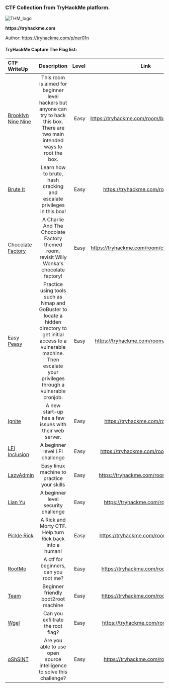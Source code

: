 
### CTF Collection from __TryHackMe__ platform.

![THM_logo](https://user-images.githubusercontent.com/20625004/114514155-a9c60180-9c43-11eb-9550-588f67aa209e.PNG)


__https://tryhackme.com__

Author:
https://tryhackme.com/p/ner01n




#### TryHackMe Capture The Flag list: 

| CTF WriteUp                    | Description      | Level               | Link |
| :---                       |    :----:        |          ---:       |:----:
| [Brooklyn Nine Nine](https://github.com/sokdr/CTF-Write-up/blob/main/TryHackMe/THM%20BrooklynNineNine.md)         | This room is aimed for beginner level hackers but anyone can try to hack this box. There are two main intended ways to root the box.            | Easy                |https://tryhackme.com/room/brooklynninenine
| [Brute It](https://github.com/sokdr/CTF-Write-up/blob/main/TryHackMe/THM%20Brute%20It.md)                   | Learn how to brute, hash cracking and escalate privileges in this box!            | Easy                |https://tryhackme.com/room/bruteit
| [Chocolate Factory](https://github.com/sokdr/CTF-Write-up/blob/main/TryHackMe/THM%20ChocolateFactory.md)          | A Charlie And The Chocolate Factory themed room, revisit Willy Wonka's chocolate factory!             | Easy                |https://tryhackme.com/room/chocolatefactory
| [Easy Peasy](https://github.com/sokdr/CTF-Write-up/blob/main/TryHackMe/THM%20Easypeasy.md)                 | Practice using tools such as Nmap and GoBuster to locate a hidden directory to get initial access to a vulnerable machine. Then escalate your privileges through a vulnerable cronjob.             | Easy                |https://tryhackme.com/room/easypeasyctf
| [Ignite](https://github.com/sokdr/CTF-Write-up/blob/main/TryHackMe/THM%20Ignite.md)                     | A new start-up has a few issues with their web server.             | Easy                |https://tryhackme.com/room/ignite
| [LFI Inclusion](https://github.com/sokdr/CTF-Write-up/blob/main/TryHackMe/THM%20LFI.md)              | A beginner level LFI challenge             | Easy                |https://tryhackme.com/room/inclusion
| [LazyAdmin](https://github.com/sokdr/CTF-Write-up/blob/main/TryHackMe/THM%20LazyAdmin.md)                  | Easy linux machine to practice your skills             | Easy                |https://tryhackme.com/room/lazyadmin
| [Lian Yu](https://github.com/sokdr/CTF-Write-up/blob/main/TryHackMe/THM%20Lian_Yu.md)                    | A beginner level security challenge             | Easy                |https://tryhackme.com/room/lianyu
| [Pickle Rick](https://github.com/sokdr/CTF-Write-up/blob/main/TryHackMe/THM%20Pickle%20Rick.md)                | A Rick and Morty CTF. Help turn Rick back into a human!             | Easy                |https://tryhackme.com/room/picklerick
| [RootMe](https://github.com/sokdr/CTF-Write-up/blob/main/TryHackMe/THM%20RootMe.md)                     | A ctf for beginners, can you root me?             | Easy                |https://tryhackme.com/room/rrootme
| [Team](https://github.com/sokdr/CTF-Write-up/blob/main/TryHackMe/THM%20Team.md)                       |  Beginner friendly boot2root machine             | Easy                |https://tryhackme.com/room/teamcw
| [Wgel](https://github.com/sokdr/CTF-Write-up/blob/main/TryHackMe/THM%20Wgel%20CTF.md)                       | Can you exfiltrate the root flag?             | Easy                |https://tryhackme.com/room/wgelctf
| [oShSINT](https://github.com/sokdr/CTF-Write-up/blob/main/TryHackMe/THM%20OhSINT.md)                     | Are you able to use open source intelligence to solve this challenge?             | Easy                |https://tryhackme.com/room/ohsint
